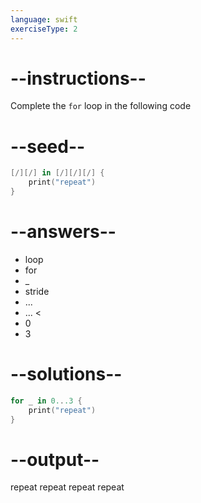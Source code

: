 ```yaml
---
language: swift
exerciseType: 2
---
```


# --instructions--

Complete the `for` loop in the following code

# --seed--

```swift
[/][/] in [/][/][/] {
    print("repeat")
}
```

# --answers--

- loop
- for 
- _
- stride
- ...
- ... <
- 0
- 3

# --solutions--

```swift
for _ in 0...3 {
    print("repeat")
}
```

# --output--

repeat
repeat
repeat
repeat
